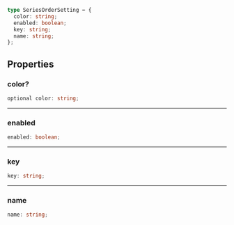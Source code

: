 ```ts
type SeriesOrderSetting = {
  color: string;
  enabled: boolean;
  key: string;
  name: string;
};
```

## Properties

### color?

```ts
optional color: string;
```

***

### enabled

```ts
enabled: boolean;
```

***

### key

```ts
key: string;
```

***

### name

```ts
name: string;
```

